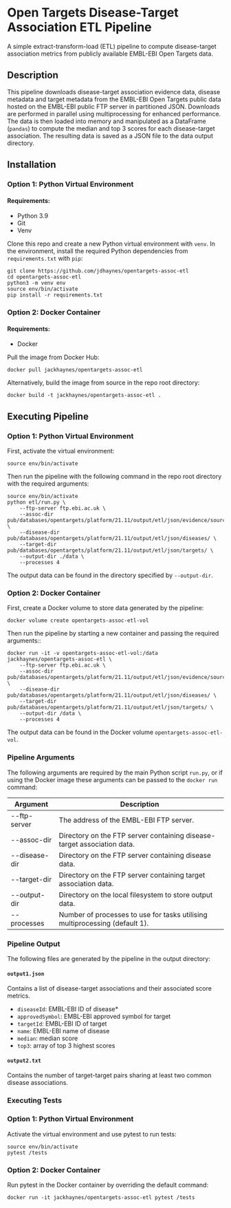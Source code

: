 # Open Targets Disease-Target Association ETL Pipeline
A simple extract-transform-load (ETL) pipeline to compute disease-target association metrics from publicly available EMBL-EBI Open Targets data.

## Description
This pipeline downloads disease-target association evidence data, disease metadata and target metadata from the EMBL-EBI Open Targets public data hosted on the EMBL-EBI public FTP server in partitioned JSON. Downloads are performed in parallel using multiprocessing for enhanced performance. The data is then loaded into memory and manipulated as a DataFrame (`pandas`) to compute the median and top 3 scores for each disease-target association. The resulting data is saved as a JSON file to the data output directory.

## Installation
### Option 1: Python Virtual Environment
#### Requirements:
* Python 3.9
* Git
* Venv

Clone this repo and create a new Python virtual environment with `venv`. In the environment, install the required Python dependencies from `requirements.txt` with `pip`:

```{bash}
git clone https://github.com/jdhaynes/opentargets-assoc-etl
cd opentargets-assoc-etl
python3 -m venv env
source env/bin/activate
pip install -r requirements.txt
```

### Option 2: Docker Container
#### Requirements:
* Docker

Pull the image from Docker Hub:
```{bash}
docker pull jackhaynes/opentargets-assoc-etl
```

Alternatively, build the image from source in the repo root directory:

```{bash}
docker build -t jackhaynes/opentargets-assoc-etl .
```

## Executing Pipeline
### Option 1: Python Virtual Environment
First, activate the virtual environment:
```{bash}
source env/bin/activate
```

Then run the pipeline with the following command in the repo root directory with the required arguments:
```{bash}
source env/bin/activate
python etl/run.py \
    --ftp-server ftp.ebi.ac.uk \
    --assoc-dir pub/databases/opentargets/platform/21.11/output/etl/json/evidence/sourceId=eva/ \
    --disease-dir pub/databases/opentargets/platform/21.11/output/etl/json/diseases/ \
    --target-dir pub/databases/opentargets/platform/21.11/output/etl/json/targets/ \
    --output-dir ./data \
    --processes 4
```

The output data can be found in the directory specified by `--output-dir`.

### Option 2: Docker Container
First, create a Docker volume to store data generated by the pipeline:

```{bash}
docker volume create opentargets-assoc-etl-vol
```

Then run the pipeline by starting a new container and passing the required arguments::

```{bash}
docker run -it -v opentargets-assoc-etl-vol:/data jackhaynes/opentargets-assoc-etl \
    --ftp-server ftp.ebi.ac.uk \
    --assoc-dir pub/databases/opentargets/platform/21.11/output/etl/json/evidence/sourceId=eva/ \
    --disease-dir pub/databases/opentargets/platform/21.11/output/etl/json/diseases/ \
    --target-dir pub/databases/opentargets/platform/21.11/output/etl/json/targets/ \
    --output-dir /data \
    --processes 4
```

The output data can be found in the Docker volume `opentargets-assoc-etl-vol`.

### Pipeline Arguments
The following arguments are required by the main Python script `run.py`, or if using the Docker image these arguments can be passed to the `docker run` command:

| Argument      | Description                                                                 |
|---------------|-----------------------------------------------------------------------------|
| --ftp-server  | The address of the EMBL-EBI FTP server.                                     |
| --assoc-dir   | Directory on the FTP server containing disease-target association data.     |
| --disease-dir | Directory on the FTP server containing disease data.                        |
| --target-dir  | Directory on the FTP server containing target association data.             |
| --output-dir  | Directory on the local filesystem to store output data.                     |
| --processes   | Number of processes to use for tasks utilising multiprocessing (default 1). |

### Pipeline Output
The following files are generated by the pipeline in the output directory:

#### `output1.json`
Contains a list of disease-target associations and their associated score metrics.
* `diseaseId`: EMBL-EBI ID of disease* 
* `approvedSymbol`: EMBL-EBI approved symbol for target
* `targetId`: EMBL-EBI ID of target
* `name`: EMBL-EBI name of disease
* `median`: median score
* `top3`: array of top 3 highest scores

#### `output2.txt`
Contains the number of target-target pairs sharing at least two common disease associations.

### Executing Tests
### Option 1: Python Virtual Environment
Activate the virtual environment and use pytest to run tests:
```{bash}
source env/bin/activate
pytest /tests
```

### Option 2: Docker Container
Run pytest in the Docker container by overriding the default command:
```{bash}
docker run -it jackhaynes/opentargets-assoc-etl pytest /tests
```
